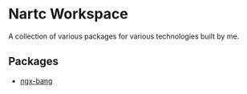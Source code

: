 # Nartc Workspace

A collection of various packages for various technologies built by me.

## Packages

- [ngx-bang](./packages/ngx-bang/README.md)
